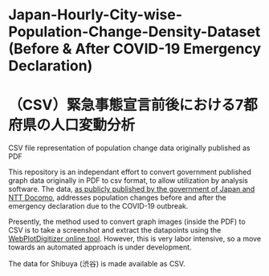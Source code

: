 # Japan-Hourly-City-wise-Population-Change-Density-Dataset (Before & After COVID-19 Emergency Declaration)
# （CSV）緊急事態宣言前後における7都府県の人口変動分析
CSV file representation of population change data originally published as PDF

This repository is an independant effort to convert government published graph data originally in PDF to csv format, to allow utilization by analysis software. The data, [as publicly published by the government of Japan and NTT Docomo](https://corona.go.jp/toppage/pdf/area-transition/20200418_docomo.pdf), addresses population changes before and after the emergency declaration due to the COVID-19 outbreak.

Presently, the method used to convert graph images (inside the PDF) to CSV is to take a screenshot and extract the datapoints using the [WebPlotDigitizer online tool](https://automeris.io/WebPlotDigitizer/). However, this is very labor intensive, so a move towards an automated approach is under development.

The data for Shibuya (渋谷) is made available as CSV.
